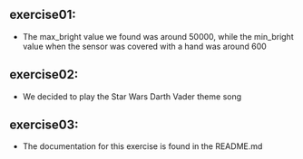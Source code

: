 ## exercise01:

  - The max_bright value we found was around 50000, while the min_bright value when the sensor was covered with a hand was around 600

## exercise02:

  - We decided to play the Star Wars Darth Vader theme song

## exercise03:

  - The documentation for this exercise is found in the README.md

